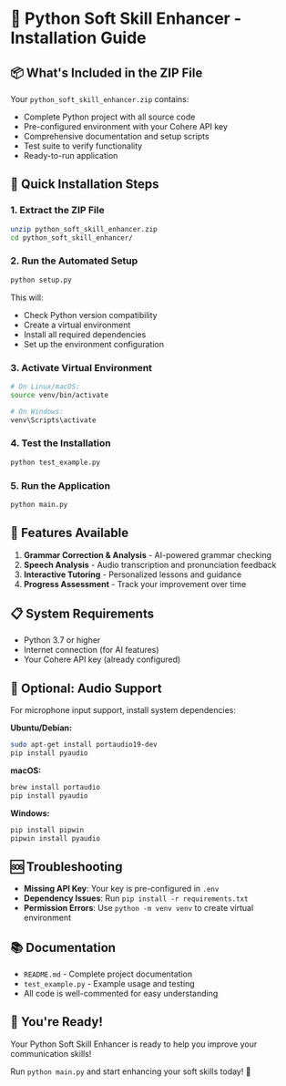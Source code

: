 # 🚀 Python Soft Skill Enhancer - Installation Guide

## 📦 What's Included in the ZIP File

Your `python_soft_skill_enhancer.zip` contains:
- Complete Python project with all source code
- Pre-configured environment with your Cohere API key
- Comprehensive documentation and setup scripts
- Test suite to verify functionality
- Ready-to-run application

## 🔧 Quick Installation Steps

### 1. Extract the ZIP File
```bash
unzip python_soft_skill_enhancer.zip
cd python_soft_skill_enhancer/
```

### 2. Run the Automated Setup
```bash
python setup.py
```

This will:
- Check Python version compatibility
- Create a virtual environment
- Install all required dependencies
- Set up the environment configuration

### 3. Activate Virtual Environment
```bash
# On Linux/macOS:
source venv/bin/activate

# On Windows:
venv\Scripts\activate
```

### 4. Test the Installation
```bash
python test_example.py
```

### 5. Run the Application
```bash
python main.py
```

## 🎯 Features Available

1. **Grammar Correction & Analysis** - AI-powered grammar checking
2. **Speech Analysis** - Audio transcription and pronunciation feedback
3. **Interactive Tutoring** - Personalized lessons and guidance
4. **Progress Assessment** - Track your improvement over time

## 📋 System Requirements

- Python 3.7 or higher
- Internet connection (for AI features)
- Your Cohere API key (already configured)

## 🔧 Optional: Audio Support

For microphone input support, install system dependencies:

**Ubuntu/Debian:**
```bash
sudo apt-get install portaudio19-dev
pip install pyaudio
```

**macOS:**
```bash
brew install portaudio
pip install pyaudio
```

**Windows:**
```bash
pip install pipwin
pipwin install pyaudio
```

## 🆘 Troubleshooting

- **Missing API Key**: Your key is pre-configured in `.env`
- **Dependency Issues**: Run `pip install -r requirements.txt`
- **Permission Errors**: Use `python -m venv venv` to create virtual environment

## 📚 Documentation

- `README.md` - Complete project documentation
- `test_example.py` - Example usage and testing
- All code is well-commented for easy understanding

## 🎉 You're Ready!

Your Python Soft Skill Enhancer is ready to help you improve your communication skills!

Run `python main.py` and start enhancing your soft skills today! 🚀
